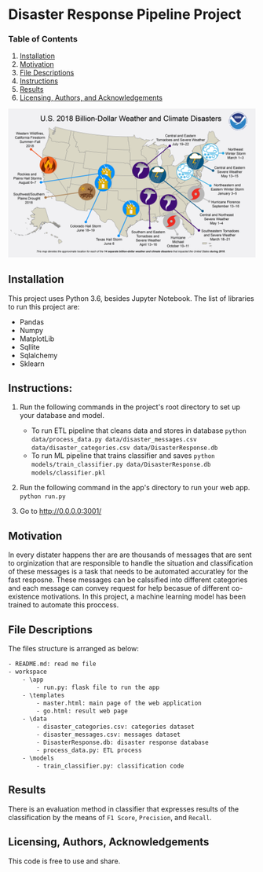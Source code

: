 # Disaster Response Pipeline Project
### Table of Contents

1. [Installation](#installation)
2. [Motivation](#motivation)
3. [File Descriptions](#files)
4. [Instructions](#Instructions)
5. [Results](#results)
6. [Licensing, Authors, and Acknowledgements](#licensing)
<p align="center">
  <img src="disaster response.png" width="600" title="hover text">
 
</p>





## Installation <a name="installation"></a>

This project uses Python 3.6, besides Jupyter Notebook. The list of libraries to run this project are:
* Pandas
* Numpy
* MatplotLib
* Sqllite
* Sqlalchemy
* Sklearn

## Instructions:
1. Run the following commands in the project's root directory to set up your database and model.

    - To run ETL pipeline that cleans data and stores in database
        `python data/process_data.py data/disaster_messages.csv data/disaster_categories.csv data/DisasterResponse.db`
    - To run ML pipeline that trains classifier and saves
        `python models/train_classifier.py data/DisasterResponse.db models/classifier.pkl`

2. Run the following command in the app's directory to run your web app.
    `python run.py`

3. Go to http://0.0.0.0:3001/

## Motivation<a name="motivation"></a>

In every distater happens ther are are thousands of messages that are sent to orginization that are responsible to handle the situation and classification of these messages is a task that needs to be automated accuratley for the fast resposne. These messages can be calssified into different categories and each message can convey request for help becasue of different co-existence motivations. In this project, a machine learning model has been trained to automate this proccess.

## File Descriptions <a name="files"></a>

The files structure is arranged as below:

	- README.md: read me file
	- workspace
		- \app
			- run.py: flask file to run the app
		- \templates
			- master.html: main page of the web application 
			- go.html: result web page
		- \data
			- disaster_categories.csv: categories dataset
			- disaster_messages.csv: messages dataset
			- DisasterResponse.db: disaster response database
			- process_data.py: ETL process
		- \models
			- train_classifier.py: classification code


## Results<a name="results"></a>

There is an evaluation method in classifier that expresses results of the classification by the means of `F1 Score`, `Precision`, and `Recall`.


## Licensing, Authors, Acknowledgements<a name="licensing"></a>

This code is free to use and share.
